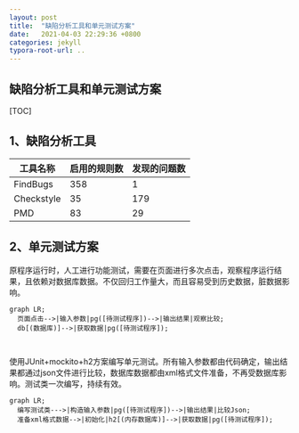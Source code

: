 ```yaml
---
layout: post
title:  "缺陷分析工具和单元测试方案"
date:   2021-04-03 22:29:36 +0800
categories: jekyll
typora-root-url: ..
---
```




## 缺陷分析工具和单元测试方案

[TOC]

## 1、缺陷分析工具

| 工具名称   | 启用的规则数 | 发现的问题数 |
| ---------- | ------------ | ------------ |
| FindBugs   | 358          | 1            |
| Checkstyle | 35           | 179          |
| PMD        | 83           | 29           |

## 2、单元测试方案

原程序运行时，人工进行功能测试，需要在页面进行多次点击，观察程序运行结果，且依赖对数据库数据。不仅回归工作量大，而且容易受到历史数据，脏数据影响。

  ```mermaid
  graph LR;
  	页面点击-->|输入参数|pg([待测试程序])-->|输出结果|观察比较;
  	db[(数据库)]-->|获取数据|pg([待测试程序]);
  	
  	
  ```

使用JUnit+mockito+h2方案编写单元测试。所有输入参数都由代码确定，输出结果都通过json文件进行比较，数据库数据都由xml格式文件准备，不再受数据库影响。测试类一次编写，持续有效。



  ```mermaid
  graph LR;
  	编写测试类--->|构造输入参数|pg([待测试程序])-->|输出结果|比较Json;
  	准备xml格式数据-->|初始化|h2[(内存数据库)]-->|获取数据|pg([待测试程序]);
  ```













